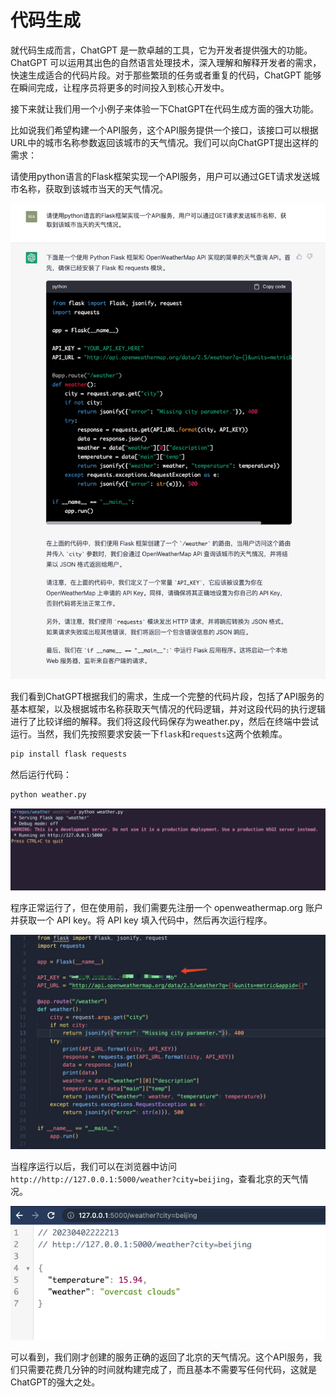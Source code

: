# 代码生成

就代码生成而言，ChatGPT 是一款卓越的工具，它为开发者提供强大的功能。ChatGPT 可以运用其出色的自然语言处理技术，深入理解和解释开发者的需求，快速生成适合的代码片段。对于那些繁琐的任务或者重复的代码，ChatGPT 能够在瞬间完成，让程序员将更多的时间投入到核心开发中。

接下来就让我们用一个小例子来体验一下ChatGPT在代码生成方面的强大功能。

比如说我们希望构建一个API服务，这个API服务提供一个接口，该接口可以根据URL中的城市名称参数返回该城市的天气情况。我们可以向ChatGPT提出这样的需求：

请使用python语言的Flask框架实现一个API服务，用户可以通过GET请求发送城市名称，获取到该城市当天的天气情况。

![](/images/awesome/code-generate1.png)

我们看到ChatGPT根据我们的需求，生成一个完整的代码片段，包括了API服务的基本框架，以及根据城市名称获取天气情况的代码逻辑，并对这段代码的执行逻辑进行了比较详细的解释。我们将这段代码保存为weather.py，然后在终端中尝试运行。当然，我们先按照要求安装一下`flask`和`requests`这两个依赖库。

```bash
pip install flask requests
```

然后运行代码：

```bash
python weather.py
```

![](/images/awesome/code-generate2.png)


程序正常运行了，但在使用前，我们需要先注册一个 openweathermap.org 账户并获取一个 API key。将 API key 填入代码中，然后再次运行程序。

![](/images/awesome/code-generate-key.png)

当程序运行以后，我们可以在浏览器中访问`http://http://127.0.0.1:5000/weather?city=beijing`，查看北京的天气情况。

![](/images/awesome/code-generate3.png)

可以看到，我们刚才创建的服务正确的返回了北京的天气情况。这个API服务，我们只需要花费几分钟的时间就构建完成了，而且基本不需要写任何代码，这就是ChatGPT的强大之处。

